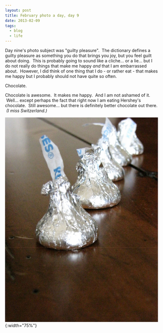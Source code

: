 ```yaml
---
layout: post
title: February photo a day, day 9
date: 2013-02-09
tags:
  - blog
  - life
---
```


Day nine's photo subject was "guilty pleasure".  The dictionary defines a guilty pleasure as something you do that brings you joy, but you feel guilt about doing.  This is probably going to sound like a cliche... or a lie... but I do not really do things that make me happy _and_ that I am embarrassed about.  However, I did think of one thing that I do - or rather eat - that makes me happy but I probably should not have quite so often.

Chocolate.

Chocolate is awesome.  It makes me happy.  And I am not ashamed of it.  Well... except perhaps the fact that right now I am eating Hershey's chocolate.  Still awesome... but there is definitely better chocolate out there.  _(I miss Switzerland.)_

![February 9: Guilty Pleasure](/assets/images/posts/09-feb-guilty-pleasure.jpg){:width="75%"}
